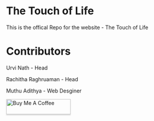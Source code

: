 The Touch of Life
====================
This is the offical Repo for the website - The Touch of Life

# Contributors
Urvi Nath - Head

Rachitha Raghruaman - Head

Muthu Adithya - Web Desginer

<a href="https://www.buymeacoffee.com/muthuadithya" target="_blank"><img src="https://www.buymeacoffee.com/assets/img/custom_images/orange_img.png" alt="Buy Me A Coffee" style="height: 41px !important;width: 174px !important;box-shadow: 0px 3px 2px 0px rgba(190, 190, 190, 0.5) !important;-webkit-box-shadow: 0px 3px 2px 0px rgba(190, 190, 190, 0.5) !important;" ></a>

